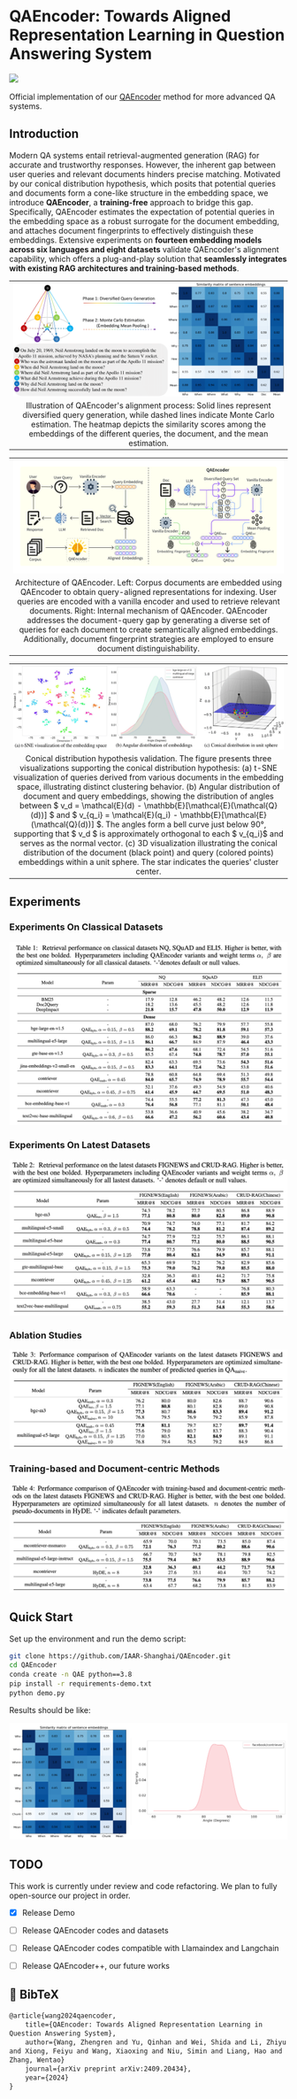 # QAEncoder: Towards Aligned Representation Learning in Question Answering System

 <a href='https://arxiv.org/abs/2409.20434'><img src='https://img.shields.io/badge/arXiv-2409.20434-b31b1b.svg'></a> &nbsp;&nbsp;&nbsp;&nbsp;&nbsp;

Official implementation of our [QAEncoder](https://arxiv.org/abs/2409.20434) method for more advanced QA systems.

## Introduction
Modern QA systems entail retrieval-augmented generation (RAG) for accurate and trustworthy responses. However, the inherent gap between user queries and relevant documents hinders precise matching. Motivated by our conical distribution hypothesis, which posits that potential queries and documents form a cone-like structure in the embedding space, we introduce **QAEncoder**, a **training-free** approach to bridge this gap. Specifically, QAEncoder estimates the expectation of potential queries in the embedding space as a robust surrogate for the document embedding, and attaches document fingerprints to effectively distinguish these embeddings. Extensive experiments on **fourteen embedding models across six languages and eight datasets** validate QAEncoder's alignment capability, which offers a plug-and-play solution that **seamlessly integrates with existing RAG architectures and training-based methods**.

<table class="center">
    <tr>
        <td width=100% style="border: none"><img src="assets/motivate.png" style="width:100%"></td>
    </tr>
    <tr>
        <td width="100%" style="border: none; text-align: center; word-wrap: break-word">
              Illustration of QAEncoder's alignment process: Solid lines represent diversified query generation, while dashed lines indicate Monte Carlo estimation. The heatmap depicts the similarity scores among the embeddings of the different queries, the document, and the mean estimation.
      </td>
    </tr>
</table>

<table class="center">
    <tr>
        <td width=100% style="border: none"><img src="assets/pipeline.png" style="width:100%"></td>
    </tr>
    <tr>
        <td width="100%" style="border: none; text-align: center; word-wrap: break-word">
      Architecture of  QAEncoder.   Left: Corpus documents are embedded using QAEncoder to obtain query-aligned representations for indexing.   User queries are encoded with a vanilla encoder and used to retrieve relevant documents.    
    Right: Internal mechanism of QAEncoder.
    QAEncoder  addresses the document-query gap by generating a diverse set of queries for each document to create semantically aligned embeddings.
    Additionally, document fingerprint strategies are employed to ensure document distinguishability.
      </td>
    </tr>
</table>
<table class="center">
    <tr>
        <td width=100% style="border: none"><img src="assets/hypo.png" style="width:100%"></td>
    </tr>
    <tr>
        <td width="100%" style="border: none; text-align: center; word-wrap: break-word">
Conical distribution hypothesis validation.
    The figure presents three visualizations supporting the conical distribution hypothesis: 
    (a) t-SNE visualization of queries derived from various documents in the embedding space, illustrating distinct clustering behavior.
    (b) Angular distribution of document and query embeddings, showing the distribution of angles between $ v_d = \mathcal{E}(d) - \mathbb{E}[\mathcal{E}(\mathcal{Q}(d))] $ and $ v_{q_i} = \mathcal{E}(q_i) - \mathbb{E}[\mathcal{E}(\mathcal{Q}(d))] $. 
    The angles form a bell curve just below 90°, supporting that $ v_d $ is approximately orthogonal to each $ v_{q_i}$ and serves as the normal vector.
    (c) 3D visualization illustrating the conical distribution of the document (black point) and query (colored points) embeddings  within a unit sphere. 
    The star indicates the queries' cluster center.
      </td>
    </tr>
</table>


## Experiments
### Experiments On Classical Datasets
![Table1](assets/table1.png)
### Experiments On Latest Datasets
![Table2](assets/table2.png)
### Ablation Studies
![Table3](assets/table3.png)
### Training-based and Document-centric Methods
![Table4](assets/table4.png)

## Quick Start

Set up the environment and run the demo script:

```bash
git clone https://github.com/IAAR-Shanghai/QAEncoder.git
cd QAEncoder
conda create -n QAE python==3.8
pip install -r requirements-demo.txt
python demo.py
```

Results should be like:

![demo-run](assets/demo_run.png)


<!-- ## 🚩 New Updates  -->
<!-- **⭐⭐⭐New Features⭐⭐⭐** -->

## TODO
This work is currently under review and code refactoring. We plan to fully open-source our project in order.
- [x] Release Demo
- [ ] Release QAEncoder codes and datasets
- [ ] Release QAEncoder codes compatible with Llamaindex and Langchain
- [ ] Release QAEncoder++, our future works


## 📖 BibTeX

```
@article{wang2024qaencoder,
    title={QAEncoder: Towards Aligned Representation Learning in Question Answering System}, 
    author={Wang, Zhengren and Yu, Qinhan and Wei, Shida and Li, Zhiyu and Xiong, Feiyu and Wang, Xiaoxing and Niu, Simin and Liang, Hao and Zhang, Wentao}
    journal={arXiv preprint arXiv:2409.20434},
    year={2024}
}
```

